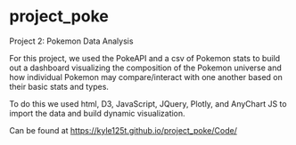 # project_poke
Project 2: Pokemon Data Analysis

For this project, we used the PokeAPI and a csv of Pokemon stats to build out a dashboard visualizing the composition of the Pokemon universe and how individual Pokemon may compare/interact with one another based on their basic stats and types.

To do this we used html, D3, JavaScript, JQuery, Plotly, and AnyChart JS to import the data and build dynamic visualization. 

Can be found at https://kyle125t.github.io/project_poke/Code/
